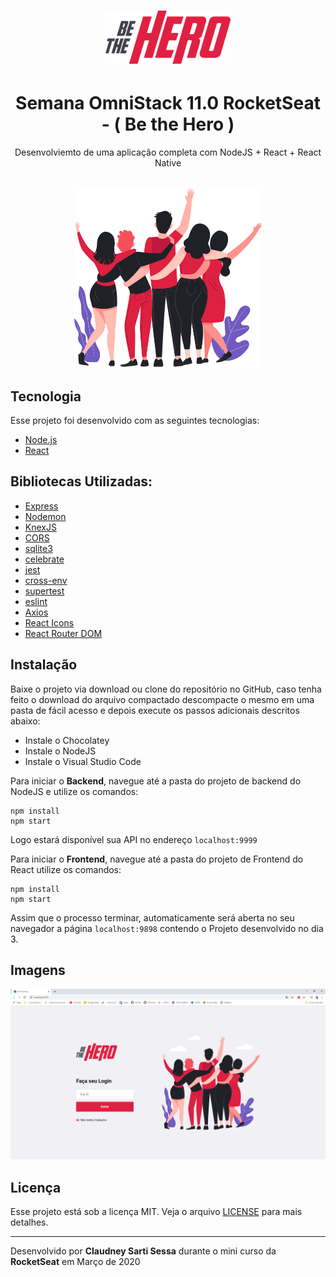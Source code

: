 <h1 align="center">
    <img alt="Semana OmniStack" src=".github/logo.svg" width="200px" />
</h1>
<h1 align="center">
Semana OmniStack 11.0 RocketSeat - ( Be the Hero )
</h1>
<p align="center">
Desenvolviemto de uma aplicação completa com NodeJS + React + React Native
</p>

<h2 align="center">
<img src=".github/heroes.png" width="300" ></img>
</h2>

## Tecnologia

Esse projeto foi desenvolvido com as seguintes tecnologias:

- [Node.js](https://nodejs.org/en/)
- [React](https://reactjs.org)

## Bibliotecas Utilizadas:

- [Express](https://expressjs.com/pt-br/)
- [Nodemon](https://www.npmjs.com/package/nodemon)
- [KnexJS](http://knexjs.org/)
- [CORS](https://www.npmjs.com/package/cors)
- [sqlite3](https://www.npmjs.com/package/sqlite3)
- [celebrate](https://www.npmjs.com/package/celebrate)
- [jest](https://www.npmjs.com/package/jest)
- [cross-env](https://www.npmjs.com/package/cross-env)
- [supertest](https://www.npmjs.com/package/supertest)
- [eslint](https://www.npmjs.com/package/eslint)
- [Axios](https://www.npmjs.com/package/axios)
- [React Icons](https://react-icons.netlify.com/#/)
- [React Router DOM](https://www.npmjs.com/package/react-router-dom)

## Instalação

Baixe o projeto via download ou clone do repositório no GitHub, caso tenha feito o download do arquivo compactado descompacte o mesmo em uma pasta de fácil acesso e depois execute os passos adicionais descritos abaixo:

- Instale o Chocolatey
- Instale o NodeJS
- Instale o Visual Studio Code

Para iniciar o **Backend**, navegue até a pasta do projeto de backend do NodeJS e utilize os comandos:

```
npm install
npm start
```
Logo estará disponível sua API no endereço `localhost:9999`

Para iniciar o **Frontend**, navegue até a pasta do projeto de Frontend do React utilize os comandos:

```
npm install
npm start
```
Assim que o processo terminar, automaticamente será aberta no seu navegador a página `localhost:9898` contendo o Projeto desenvolvido no dia 3.

## Imagens

<img src=".github/paginaInicial.PNG"></img>

## Licença

Esse projeto está sob a licença MIT. Veja o arquivo [LICENSE](LICENSE) para mais detalhes.

---

Desenvolvido por **Claudney Sarti Sessa** durante o mini curso da **RocketSeat** em Março de 2020
